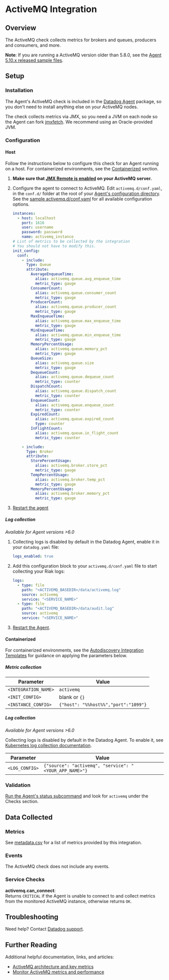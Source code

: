# ActiveMQ Integration

## Overview

The ActiveMQ check collects metrics for brokers and queues, producers and consumers, and more.

**Note**: If you are running a ActiveMQ version older than 5.8.0, see the [Agent 5.10.x released sample files][1].

## Setup

### Installation

The Agent's ActiveMQ check is included in the [Datadog Agent][2] package, so you don't need to install anything else on your ActiveMQ nodes.

The check collects metrics via JMX, so you need a JVM on each node so the Agent can fork [jmxfetch][3]. We recommend using an Oracle-provided JVM.

### Configuration

#### Host

Follow the instructions below to configure this check for an Agent running on a host. For containerized environments, see the [Containerized](#containerized) section.

1. **Make sure that [JMX Remote is enabled][4] on your ActiveMQ server.**
2. Configure the agent to connect to ActiveMQ. Edit `activemq.d/conf.yaml`, in the `conf.d/` folder at the root of your [Agent's configuration directory][5]. See the [sample activemq.d/conf.yaml][6] for all available configuration options.

   ```yaml
   instances:
     - host: localhost
       port: 1616
       user: username
       password: password
       name: activemq_instance
   # List of metrics to be collected by the integration
   # You should not have to modify this.
   init_config:
     conf:
       - include:
         Type: Queue
         attribute:
           AverageEnqueueTime:
             alias: activemq.queue.avg_enqueue_time
             metric_type: gauge
           ConsumerCount:
             alias: activemq.queue.consumer_count
             metric_type: gauge
           ProducerCount:
             alias: activemq.queue.producer_count
             metric_type: gauge
           MaxEnqueueTime:
             alias: activemq.queue.max_enqueue_time
             metric_type: gauge
           MinEnqueueTime:
             alias: activemq.queue.min_enqueue_time
             metric_type: gauge
           MemoryPercentUsage:
             alias: activemq.queue.memory_pct
             metric_type: gauge
           QueueSize:
             alias: activemq.queue.size
             metric_type: gauge
           DequeueCount:
             alias: activemq.queue.dequeue_count
             metric_type: counter
           DispatchCount:
             alias: activemq.queue.dispatch_count
             metric_type: counter
           EnqueueCount:
             alias: activemq.queue.enqueue_count
             metric_type: counter
           ExpiredCount:
             alias: activemq.queue.expired_count
             type: counter
           InFlightCount:
             alias: activemq.queue.in_flight_count
             metric_type: counter

       - include:
         Type: Broker
         attribute:
           StorePercentUsage:
             alias: activemq.broker.store_pct
             metric_type: gauge
           TempPercentUsage:
             alias: activemq.broker.temp_pct
             metric_type: gauge
           MemoryPercentUsage:
             alias: activemq.broker.memory_pct
             metric_type: gauge
   ```

3. [Restart the agent][7]

##### Log collection

_Available for Agent versions >6.0_

1. Collecting logs is disabled by default in the Datadog Agent, enable it in your `datadog.yaml` file:

   ```yaml
   logs_enabled: true
   ```

2. Add this configuration block to your `activemq.d/conf.yaml` file to start collecting your Riak logs:

   ```yaml
   logs:
     - type: file
       path: "<ACTIVEMQ_BASEDIR>/data/activemq.log"
       source: activemq
       service: "<SERVICE_NAME>"
     - type: file
       path: "<ACTIVEMQ_BASEDIR>/data/audit.log"
       source: activemq
       service: "<SERVICE_NAME>"
   ```

3. [Restart the Agent][7].

#### Containerized

For containerized environments, see the [Autodiscovery Integration Templates][13] for guidance on applying the parameters below.

##### Metric collection

| Parameter            | Value                                |
| -------------------- | ------------------------------------ |
| `<INTEGRATION_NAME>` | `activemq`                           |
| `<INIT_CONFIG>`      | blank or `{}`                        |
| `<INSTANCE_CONFIG>`  | `{"host": "%%host%%","port":"1099"}` |

##### Log collection

_Available for Agent versions >6.0_

Collecting logs is disabled by default in the Datadog Agent. To enable it, see [Kubernetes log collection documentation][14].

| Parameter      | Value                                                  |
| -------------- | ------------------------------------------------------ |
| `<LOG_CONFIG>` | `{"source": "activemq", "service": "<YOUR_APP_NAME>"}` |

### Validation

[Run the Agent's status subcommand][8] and look for `activemq` under the Checks section.

## Data Collected

### Metrics

See [metadata.csv][9] for a list of metrics provided by this integration.

### Events

The ActiveMQ check does not include any events.

### Service Checks

**activemq.can_connect**:<br>
Returns `CRITICAL` if the Agent is unable to connect to and collect metrics from the monitored ActiveMQ instance, otherwise returns `OK`.

## Troubleshooting

Need help? Contact [Datadog support][10].

## Further Reading

Additional helpful documentation, links, and articles:

- [ActiveMQ architecture and key metrics][11]
- [Monitor ActiveMQ metrics and performance][12]

[1]: https://raw.githubusercontent.com/DataDog/dd-agent/5.10.1/conf.d/activemq.yaml.example
[2]: https://app.datadoghq.com/account/settings#agent
[3]: https://github.com/DataDog/jmxfetch
[4]: https://activemq.apache.org/jmx.html
[5]: https://docs.datadoghq.com/agent/guide/agent-configuration-files/#agent-configuration-directory
[6]: https://github.com/DataDog/integrations-core/blob/master/activemq/datadog_checks/activemq/data/conf.yaml.example
[7]: https://docs.datadoghq.com/agent/guide/agent-commands/#start-stop-and-restart-the-agent
[8]: https://docs.datadoghq.com/agent/guide/agent-commands/#agent-status-and-information
[9]: https://github.com/DataDog/integrations-core/blob/master/activemq/metadata.csv
[10]: https://docs.datadoghq.com/help
[11]: https://www.datadoghq.com/blog/activemq-architecture-and-metrics
[12]: https://www.datadoghq.com/blog/monitor-activemq-metrics-performance
[13]: https://docs.datadoghq.com/agent/kubernetes/integrations
[14]: https://docs.datadoghq.com/agent/kubernetes/log/?tab=containerinstallation#setup
